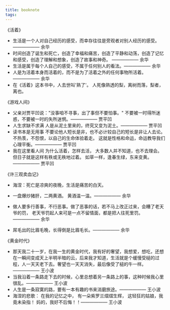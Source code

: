 ```yaml
---
title: booknote
tags:
---
```


《活着》
* 生活是一个人对自己经历的感受，而幸存往往是旁观者对别人经历的感受。 —————— 余华
* 时间创造了诞生和死亡，创造了幸福和痛苦，创造了平静和动荡，创造了记忆和感受，创造了理解和想象，创造了故事和神奇。 —————— 余华
* 生活是属于每个人自己的感受，不属于任何别人的看法。—————— 余华
* 人是为活着本身而活着的，而不是为了活着之外的任何事物所活着。—————— 余华
* 在《活着》这本书中，人去世叫'熟了'。
人死像熟透的梨，离树而落，梨者，离也。

《游戏人间》
* 父亲对贾平凹说："没事咱不寻事，出了事但不要怕事。"
不要被一时得所迷惑，不要被一时的失所迷惘。—————— 贾平凹
* 人生求缺不求满
 人是从泥土里来的，终究又变为泥土。—————— 贾平凹
 * 读书本是无用事
  不要论他人短长是非，也不必计较自己的短长是非让人去论。
  不热羡，不怨恨，以自己的生命体验着走。
  这就是性格和命运，命运教导我们心理平衡。—————— 贾平凹
  * 我在这里看人间
 为什么活着，怎样去活，
 大多数人并不知道，也不去理会。
 但日子就是这样有秩或无秩地过着。
 如草一样，逢春生绿，东来变黄。—————— 贾平凹

 《许三观卖血记》
 * 海涅：死亡是凉爽的夜晚，生活是痛苦的白天。
 * 一盘爆炒猪肝，二两黄酒。
  黄酒温一温。—————— 余华
  
* 做人要多行善事，不行恶事。做了恶事的话，若不马上改正过来，会糟了老天爷的罚，
老天爷罚起人来可是一点不留情面，都是把人往死里罚。—————— 余华
* 屌毛出的比眉毛晚，长得倒是比眉毛长。—————— 余华

《黄金时代》

* 那天我二十一岁，在我一生的黄金时代，我有好的奢望，我想爱，想吃，还想在一瞬间变成天上半明半暗的云，后来我才知道，生活就是个缓慢受槌的过程，人一天天老下去。奢望也一天天消失，最后像受了槌的牛一样。—————— 王小波
* 当我沿着一条路走下去的时候，心里总想着另一条路上的事，这种时候我心里很乱。—————— 王小波
* 人生是一条寂寞的路，要有一本有趣的书来消磨旅途。—————— 王小波
* 海涅的悲歌：
 在我的记忆之中，
 有一朵紫罗兰熠熠生辉，
 这轻狂的姑娘，我竟未染指！
 妈的，我好不后悔！！—————— 王小波
